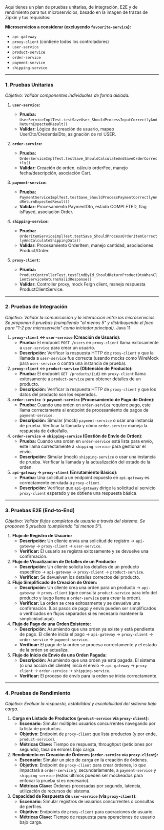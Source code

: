 Aquí tienes un plan de pruebas unitarias, de integración, E2E y de rendimiento para tus microservicios, basado en la imagen de trazas de Zipkin y tus requisitos:

**Microservicios a considerar (excluyendo `favourite-service`):**
*   `api-gateway`
*   `proxy-client` (contiene todos los controladores)
*   `user-service`
*   `product-service`
*   `order-service`
*   `payment-service`
*   `shipping-service`

---

### 1. Pruebas Unitarias
*Objetivo: Validar componentes individuales de forma aislada.*

1.  **`user-service`:**
    *   **Prueba:** `UserServiceImplTest.testSaveUser_ShouldProcessInputCorrectlyAndReturnExpectedResult()`
    *   **Validar:** Lógica de creación de usuario, mapeo UserDto/CredentialDto, asignación de rol USER.

2.  **`order-service`:**
    *   **Prueba:** `OrderServiceImplTest.testSave_ShouldCalculateAndSaveOrderCorrectly()`
    *   **Validar:** Creación de orden, cálculo orderFee, manejo fecha/descripción, asociación Cart.

3.  **`payment-service`:**
    *   **Prueba:** `PaymentServiceImplTest.testSave_ShouldProcessPaymentCorrectlyAndReturnExpectedResult()`
    *   **Validar:** Procesamiento PaymentDto, estado COMPLETED, flag isPayed, asociación Order.

4.  **`shipping-service`:**
    *   **Prueba:** `OrderItemServiceImplTest.testSave_ShouldProcessOrderItemCorrectlyAndCalculateShippingData()`
    *   **Validar:** Procesamiento OrderItem, manejo cantidad, asociaciones Product/Order.

5.  **`proxy-client`:**
    *   **Prueba:** `ProductControllerTest.testFindById_ShouldReturnProductDtoWhenClientServiceReturnsValidResponse()`
    *   **Validar:** Controller proxy, mock Feign client, manejo respuesta ProductClientService.

---

### 2. Pruebas de Integración
*Objetivo: Validar la comunicación y la interacción entre los microservicios. Se proponen 5 pruebas (cumpliendo "al menos 5" y distribuyendo el foco para "1-2 por microservicio" como iniciador principal).* Java 11

1.  **`proxy-client` <-> `user-service` (Creación de Usuario):**
    *   **Prueba:** El endpoint `POST /users` en `proxy-client` llama exitosamente a `user-service` para crear un usuario.
    *   **Descripción:** Verificar la respuesta HTTP de `proxy-client` y que la llamada a `user-service` fue correcta (usando mocks como WireMock para `user-service` o contra una instancia de prueba).
2.  **`proxy-client` <-> `product-service` (Obtención de Producto):**
    *   **Prueba:** El endpoint `GET /products/{id}` en `proxy-client` llama exitosamente a `product-service` para obtener detalles de un producto.
    *   **Descripción:** Verificar la respuesta HTTP de `proxy-client` y que los datos del producto son los esperados.
3.  **`order-service` -> `payment-service` (Procesamiento de Pago de Orden):**
    *   **Prueba:** Cuando una orden en `order-service` requiere pago, este llama correctamente al endpoint de procesamiento de pagos de `payment-service`.
    *   **Descripción:** Simular (mock) `payment-service` o usar una instancia de prueba. Verificar la llamada y cómo `order-service` maneja la respuesta de éxito/fallo.
4.  **`order-service` -> `shipping-service` (Gestión de Envío de Orden):**
    *   **Prueba:** Cuando una orden en `order-service` está lista para envío, este llama correctamente a `shipping-service` para gestionar el envío.
    *   **Descripción:** Simular (mock) `shipping-service` o usar una instancia de prueba. Verificar la llamada y la actualización del estado de la orden.
5.  **`api-gateway` -> `proxy-client` (Enrutamiento Básico):**
    *   **Prueba:** Una solicitud a un endpoint expuesto en `api-gateway` es correctamente enrutada a `proxy-client`.
    *   **Descripción:** Verificar que `api-gateway` dirige la solicitud al servicio `proxy-client` esperado y se obtiene una respuesta básica.

---

### 3. Pruebas E2E (End-to-End)
*Objetivo: Validar flujos completos de usuario a través del sistema. Se proponen 5 pruebas (cumpliendo "al menos 5").*

1.  **Flujo de Registro de Usuario:**
    *   **Descripción:** Un cliente envía una solicitud de registro -> `api-gateway` -> `proxy-client` -> `user-service`.
    *   **Verificar:** El usuario se registra exitosamente y se devuelve una confirmación.
2.  **Flujo de Visualización de Detalles de un Producto:**
    *   **Descripción:** Un cliente solicita los detalles de un producto específico -> `api-gateway` -> `proxy-client` -> `product-service`.
    *   **Verificar:** Se devuelven los detalles correctos del producto.
3.  **Flujo Simplificado de Creación de Orden:**
    *   **Descripción:** Un cliente crea una orden para un producto -> `api-gateway` -> `proxy-client` (que consulta `product-service` para info del producto y luego llama a `order-service` para crear la orden).
    *   **Verificar:** La orden se crea exitosamente y se devuelve una confirmación. (Los pasos de pago y envío pueden ser simplificados o verificados en flujos separados si es necesario mantener la simplicidad aquí).
4.  **Flujo de Pago de una Orden Existente:**
    *   **Descripción:** Asumiendo que una orden ya existe y está pendiente de pago. El cliente inicia el pago -> `api-gateway` -> `proxy-client` -> `order-service` -> `payment-service`.
    *   **Verificar:** El pago de la orden se procesa correctamente y el estado de la orden se actualiza.
5.  **Flujo de Inicio de Envío de una Orden Pagada:**
    *   **Descripción:** Asumiendo que una orden ya está pagada. El sistema (o una acción del cliente) inicia el envío -> `api-gateway` -> `proxy-client` -> `order-service` -> `shipping-service`.
    *   **Verificar:** El proceso de envío para la orden se inicia correctamente.

---

### 4. Pruebas de Rendimiento
*Objetivo: Evaluar la respuesta, estabilidad y escalabilidad del sistema bajo carga.*

1.  **Carga en Listado de Productos (`product-service` vía `proxy-client`):**
    *   **Escenario:** Simular múltiples usuarios concurrentes navegando por la lista de productos.
    *   **Objetivo:** Endpoint de `proxy-client` que lista productos (y por ende, `product-service`).
    *   **Métricas Clave:** Tiempo de respuesta, throughput (peticiones por segundo), tasa de errores bajo carga.
2.  **Rendimiento en Creación de Órdenes (`order-service` vía `proxy-client`):**
    *   **Escenario:** Simular un pico de carga en la creación de órdenes.
    *   **Objetivo:** Endpoint de `proxy-client` para crear órdenes, lo que impactará a `order-service` y, secundariamente, a `payment-service` y `shipping-service` (estos últimos pueden ser mockeados para enfocar la prueba si es necesario).
    *   **Métricas Clave:** Órdenes procesadas por segundo, latencia, utilización de recursos del sistema.
3.  **Capacidad de Respuesta de `user-service` (vía `proxy-client`):**
    *   **Escenario:** Simular registros de usuarios concurrentes o consultas de perfiles.
    *   **Objetivo:** Endpoints de `proxy-client` para operaciones de usuario.
    *   **Métricas Clave:** Tiempo de respuesta para operaciones de usuario bajo carga.
